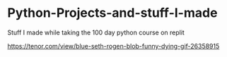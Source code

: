 # Python-Projects-and-stuff-I-made
Stuff I made while taking the 100 day python course on replit

https://tenor.com/view/blue-seth-rogen-blob-funny-dying-gif-26358915
